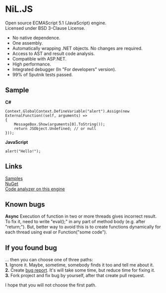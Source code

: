 
NiL.JS
======
    
Open source ECMAScript 5.1 (JavaScript) engine.<br/>
Licensed under BSD 3-Clause License.
    
* No native dependence.
* One assembly.
* Automatically wrapping .NET objects. No changes are required.
* Access to AST and result code analysis.
* Compatible with ASP.NET.
* High performance.
* Integrated debugger (In "For developers" version).
* 99% of Sputnik tests passed.

## Sample
    
**C\#**

    Context.GlobalContext.DefineVariable("alert").Assign(new ExternalFunction((self, arguments) =>
    {
        MessageBox.Show(arguments[0].ToString());
        return JSObject.Undefined; // or null
    }));

**JavaScript**
    
    alert("Hello!");

## Links

[Samples](https://github.com/nilproject/NiL.JS/wiki/Samples)  
[NuGet](https://www.nuget.org/packages/NiL.JS)  
[Code analyzer on this engine](http://nilproject.net/linter.html)  

## Known bugs

**Async**
Execution of function in two or more threads gives incorrect result. To fix it, need to write "eval();" in any part of method body (e.g. after "return;"). But, better way to avoid this is to create functions dynamically for each thread using eval or Function("some code").

## If you found bug

... then you can choose one of three paths:  
  **1.** Ignore it. Maybe, sometime, somebody finds it too and tell me about it.  
  **2.** Create [bug report](https://github.com/nilproject/NiL.JS/issues). It's will take some time, but reduce time for fixing it.  
  **3.** Fork project and fix bug by yourself, after that create pull request.  

I hope that you will not choose the first path.
